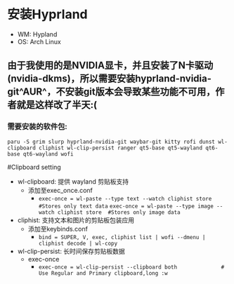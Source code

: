 # 安装Hyprland
* WM: Hypland
* OS: Arch Linux
## 由于我使用的是NVIDIA显卡，并且安装了N卡驱动(nvidia-dkms)，所以需要安装hyprland-nvidia-git^AUR^，不安装git版本会导致某些功能不可用，作者就是这样改了半天:(

### 需要安装的软件包:
```
paru -S grim slurp hyprland-nvidia-git waybar-git kitty rofi dunst wl-clipboard cliphist wl-clip-persist ranger qt5-base qt5-wayland qt6-base qt6-wayland wofi
```

#Clipboard setting
* wl-clipboard: 提供 wayland 剪贴板支持
    * 添加至exec_once.conf
        * `exec-once = wl-paste --type text --watch cliphist store   #Stores only text data` `exec-once = wl-paste --type image --watch cliphist store  #Stores only image data`
* cliphist: 支持文本和图片的剪贴板包装应用
    * 添加至keybinds.conf
        * `bind = SUPER, V, exec, cliphist list | wofi --dmenu | cliphist decode | wl-copy` 
* wl-clip-persist: 长时间保存剪贴板数据
    * exec-once 
        * `exec-once = wl-clip-persist --clipboard both              # Use Regular and Primary clipboard,long :w`
